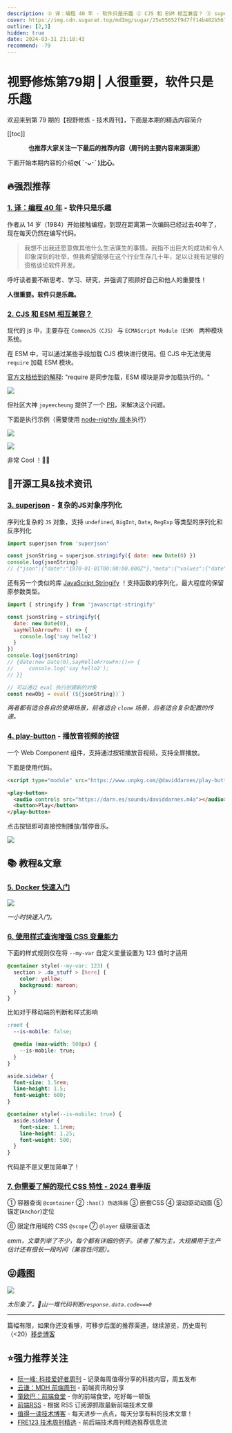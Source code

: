 ```yaml
---
description: ① 译：编程 40 年 - 软件只是乐趣 ② CJS 和 ESM 相互兼容？ ③ superjson - 复杂的JS对象序列化 ④ play-button - 播放音视频的按钮 ⑤ Docker 快速入门 ⑥ 使用样式查询增强 CSS 变量能力 ⑦ 你需要了解的现代 CSS 特性 - 2024 春季版
cover: https://img.cdn.sugarat.top/mdImg/sugar/25e55652f9d7ff14b482b56756897824
outline: [2,3]
hidden: true
date: 2024-03-31 21:18:43
recommend: -79
---
```


# 视野修炼第79期 | 人很重要，软件只是乐趣

欢迎来到第 79 期的【视野修炼 - 技术周刊】，下面是本期的精选内容简介

[[toc]]

<center>

**​也推荐大家关注一下最后的推荐内容（周刊的主要内容来源渠道）**

</center>

下面开始本期内容的介绍**ღ( ´･ᴗ･` )比心**。

## 🔥强烈推荐
### [1. 译：编程 40 年](https://sorrycc.com/40-2/) - 软件只是乐趣

作者从 14 岁（1984）开始接触编程，到现在距离第一次编码已经过去40年了，现在每天仍然在编写代码。
>我想不出我还愿意做其他什么生活谋生的事情。我指不出巨大的成功和令人印象深刻的壮举，但我希望能够在这个行业生存几十年，足以让我有足够的资格谈论软件开发。

呼吁读者要不断思考、学习、研究，并强调了照顾好自己和他人的重要性！

**人很重要。软件只是乐趣。**

### [2. CJS 和 ESM 相互兼容？](https://mp.weixin.qq.com/s/0_JtlCDOgF6Q_7dWDFtXAw)

现代的 js 中，主要存在 `CommonJS（CJS）` 与 `ECMAScript Module（ESM）` 两种模块系统。

在 ESM 中，可以通过某些手段加载 CJS 模块进行使用。但 CJS 中无法使用 `require` 加载 ESM 模块。

[官方文档给到的解释](https://nodejs.org/docs/latest/api/modules.html): "require 是同步加载，ESM 模块是异步加载执行的。"

![](https://img.cdn.sugarat.top/mdImg/sugar/9c51cd96f581ca3ac796796fe22854d9)

但社区大神 `joyeecheung` 提供了一个 [PR](https://github.com/nodejs/node/pull/51977)，来解决这个问题。

下面是执行示例（需要使用 [node-nightly 版本](https://github.com/nodejs/node/pull/51977#issuecomment-2007706238)执行）

![](https://img.cdn.sugarat.top/mdImg/sugar/f4c5271a9be3b7583135ac693ee2f152)

![](https://img.cdn.sugarat.top/mdImg/sugar/b2fde46dcb4fb7605bcc99e94ad34043)

非常 Cool ！👍🏻




## 🔧开源工具&技术资讯
### [3. superjson](https://github.com/blitz-js/superjson) - 复杂的JS对象序列化

序列化复杂的 `JS` 对象，支持 `undefined`, `BigInt`, `Date`, `RegExp` 等类型的序列化和反序列化

```js
import superjson from 'superjson'

const jsonString = superjson.stringify({ date: new Date(0) })
console.log(jsonString)
// {"json":{"date":"1970-01-01T00:00:00.000Z"},"meta":{"values":{"date":["Date"]}}}
```

还有另一个类似的库 [JavaScript Stringify](https://www.npmjs.com/package/javascript-stringify) ！支持函数的序列化，最大程度的保留原参数类型。

```js
import { stringify } from 'javascript-stringify'

const jsonString = stringify({
  date: new Date(0),
  sayHelloArrowFn: () => {
    console.log('say hello2')
  }
})
console.log(jsonString)
// {date:new Date(0),sayHelloArrowFn:()=> {
//     console.log('say hello2');
// }}

// 可以通过 eval 执行创建新的对象
const newObj = eval(`(${jsonString})`)
```

*两者都有适合各自的使用场景，前者适合 `clone` 场景，后者适合复杂配置的传递。*


### [4. play-button](https://github.com/daviddarnes/play-button?tab=readme-ov-file) - 播放音视频的按钮

一个 Web Component 组件，支持通过按钮播放音视频，支持全屏播放。

下面是使用代码。
```html
<script type="module" src="https://www.unpkg.com/@daviddarnes/play-button@1.0.0/play-button.js"></script>

<play-button>
  <audio controls src="https://darn.es/sounds/daviddarnes.m4a"></audio>
  <button>Play</button>
</play-button>
```

点击按钮即可直接控制播放/暂停音乐。

![](https://img.cdn.sugarat.top/mdImg/sugar/4f9ec83d990653d2db16678bda87b0be)

## 📚 教程&文章
### [5. Docker 快速入门](https://docker.easydoc.net/doc/81170005/cCewZWoN/lTKfePfP)

![](https://img.cdn.sugarat.top/mdImg/sugar/dcaa82f606a3c1e76eb7dd908cac3d45)

*一小时快速入门。*

### [6. 使用样式查询增强 CSS 变量能力](https://thathtml.blog/2024/03/superpowered-container-style-queries/)

下面的样式规则仅在将 `--my-var` 自定义变量设置为 123 值时才适用

```css
@container style(--my-var: 123) {
  section > .do_stuff > [here] {
    color: yellow;
    background: maroon;
  }
}
```

比如对于移动端的判断和样式影响

```css
:root {
  --is-mobile: false;

  @media (max-width: 500px) {
    --is-mobile: true;
  }
}

aside.sidebar {
  font-size: 1.5rem;
  line-height: 1.5;
  font-weight: 600;
}

@container style(--is-mobile: true) {
  aside.sidebar {
    font-size: 1.1rem;
    line-height: 1.25;
    font-weight: 500;
  }
}
```

代码是不是又更加简单了！

### [7. 你需要了解的现代 CSS 特性 - 2024 春季版](https://frontendmasters.com/blog/what-you-need-to-know-about-modern-css-spring-2024-edition/)

① 容器查询 `@container` ② `:has() 伪选择器` ③ 嵌套CSS ④ 滚动驱动动画 ⑤ 锚定(`Anchor`)定位

⑥ 限定作用域的 CSS `@scope` ⑦ `@layer` 级联层语法

*emm，文章列举了不少，每个都有详细的例子。读者了解为主，大规模用于生产估计还有很长一段时间（兼容性问题）。*

## 😛趣图
![](https://img.cdn.sugarat.top/mdImg/sugar/68e6b2a36c9acd7e8d55c780b1e91f63)

*太形象了，💩山一堆代码判断`response.data.code===0`*

---

篇幅有限，如果你还没看够，可移步后面的推荐渠道，继续游览，历史周刊（<20）[移步博客](https://www.dmsrs.org/weekly/index.html)

## ⭐️强力推荐关注

* [阮一峰: 科技爱好者周刊](https://www.ruanyifeng.com/blog/archives.html) - 记录每周值得分享的科技内容，周五发布
* [云谦：MDH 前端周刊](https://sorrycc.com/mdh/) - 前端资讯和分享
* [童欧巴：前端食堂](https://github.com/Geekhyt/weekly) - 你的前端食堂，吃好每一顿饭
* [前端RSS](https://fed.chanceyu.com/) - 根据 RSS 订阅源抓取最新前端技术文章
* [值得一读技术博客](https://daily-blog.chlinlearn.top/) - 每天进步一点点，每天分享有料的技术文章！
* [FRE123 技术周刊精选](https://www.fre123.com/weekly) - 前后端技术周刊精选推荐信息流
